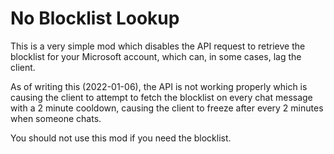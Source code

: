 # No Blocklist Lookup

This is a very simple mod which disables the API request to retrieve the blocklist for your Microsoft account, which
can, in some cases, lag the client.

As of writing this (2022-01-06), the API is not working properly which is causing the client to attempt to fetch 
the blocklist on every chat message with a 2 minute cooldown, causing the client to freeze after every 2 minutes 
when someone chats.

You should not use this mod if you need the blocklist.
